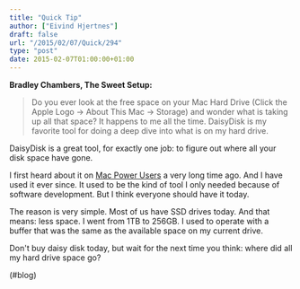 ```yaml
---
title: "Quick Tip"
author: ["Eivind Hjertnes"]
draft: false
url: "/2015/02/07/Quick/294"
type: "post"
date: 2015-02-07T01:00:00+01:00
---
```


**Bradley Chambers, The Sweet Setup:**

> Do you ever look at the free space on your Mac Hard Drive (Click the
> Apple Logo → About This Mac → Storage) and wonder what is taking up
> all that space? It happens to me all the time. DaisyDisk is my
> favorite tool for doing a deep dive into what is on my hard drive.

DaisyDisk is a great tool, for exactly one job: to figure out where all
your disk space have gone.

I first heard about it on [Mac Power Users](http://5by5.tv/mpu) a very
long time ago. And I have used it ever since. It used to be the kind of
tool I only needed because of software development. But I think everyone
should have it today.

The reason is very simple. Most of us have SSD drives today. And that
means: less space. I went from 1TB to 256GB. I used to operate with a
buffer that was the same as the available space on my current drive.

Don't buy daisy disk today, but wait for the next time you think: where
did all my hard drive space go?

(#blog)

